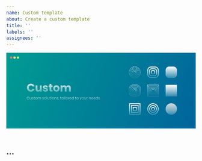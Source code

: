 ```yaml
---
name: Custom template
about: Create a custom template
title: ''
labels: ''
assignees: ''
---
```


<div align="center">
    <img src="../../.resource/custom_template.png">
</div>

<br>

## ...
